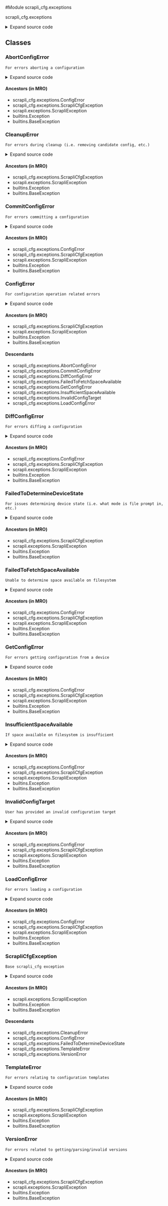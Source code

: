 <link rel="preload stylesheet" as="style" href="https://cdnjs.cloudflare.com/ajax/libs/10up-sanitize.css/11.0.1/sanitize.min.css" integrity="sha256-PK9q560IAAa6WVRRh76LtCaI8pjTJ2z11v0miyNNjrs=" crossorigin>
<link rel="preload stylesheet" as="style" href="https://cdnjs.cloudflare.com/ajax/libs/10up-sanitize.css/11.0.1/typography.min.css" integrity="sha256-7l/o7C8jubJiy74VsKTidCy1yBkRtiUGbVkYBylBqUg=" crossorigin>
<link rel="stylesheet preload" as="style" href="https://cdnjs.cloudflare.com/ajax/libs/highlight.js/10.1.1/styles/github.min.css" crossorigin>
<script defer src="https://cdnjs.cloudflare.com/ajax/libs/highlight.js/10.1.1/highlight.min.js" integrity="sha256-Uv3H6lx7dJmRfRvH8TH6kJD1TSK1aFcwgx+mdg3epi8=" crossorigin></script>
<script>window.addEventListener('DOMContentLoaded', () => hljs.initHighlighting())</script>















#Module scrapli_cfg.exceptions

scrapli_cfg.exceptions

<details class="source">
    <summary>
        <span>Expand source code</span>
    </summary>
    <pre>
        <code class="python">
"""scrapli_cfg.exceptions"""
from scrapli.exceptions import ScrapliException


class ScrapliCfgException(ScrapliException):  # type: ignore
    """Base scrapli_cfg exception"""


class TemplateError(ScrapliCfgException):
    """For errors relating to configuration templates"""


class FailedToDetermineDeviceState(ScrapliCfgException):
    """For issues determining device state (i.e. what mode is file prompt in, etc.)"""


class VersionError(ScrapliCfgException):
    """For errors related to getting/parsing/invalid versions"""


class ConfigError(ScrapliCfgException):
    """For configuration operation related errors"""


class InvalidConfigTarget(ConfigError):
    """User has provided an invalid configuration target"""


class FailedToFetchSpaceAvailable(ConfigError):
    """Unable to determine space available on filesystem"""


class InsufficientSpaceAvailable(ConfigError):
    """If space available on filesystem is insufficient"""


class GetConfigError(ConfigError):
    """For errors getting configuration from a device"""


class LoadConfigError(ConfigError):
    """For errors loading a configuration"""


class DiffConfigError(ConfigError):
    """For errors diffing a configuration"""


class AbortConfigError(ConfigError):
    """For errors aborting a configuration"""


class CommitConfigError(ConfigError):
    """For errors committing a configuration"""


class CleanupError(ScrapliCfgException):
    """For errors during cleanup (i.e. removing candidate config, etc.)"""
        </code>
    </pre>
</details>




## Classes

### AbortConfigError


```text
For errors aborting a configuration
```

<details class="source">
    <summary>
        <span>Expand source code</span>
    </summary>
    <pre>
        <code class="python">
class AbortConfigError(ConfigError):
    """For errors aborting a configuration"""
        </code>
    </pre>
</details>


#### Ancestors (in MRO)
- scrapli_cfg.exceptions.ConfigError
- scrapli_cfg.exceptions.ScrapliCfgException
- scrapli.exceptions.ScrapliException
- builtins.Exception
- builtins.BaseException



### CleanupError


```text
For errors during cleanup (i.e. removing candidate config, etc.)
```

<details class="source">
    <summary>
        <span>Expand source code</span>
    </summary>
    <pre>
        <code class="python">
class CleanupError(ScrapliCfgException):
    """For errors during cleanup (i.e. removing candidate config, etc.)"""
        </code>
    </pre>
</details>


#### Ancestors (in MRO)
- scrapli_cfg.exceptions.ScrapliCfgException
- scrapli.exceptions.ScrapliException
- builtins.Exception
- builtins.BaseException



### CommitConfigError


```text
For errors committing a configuration
```

<details class="source">
    <summary>
        <span>Expand source code</span>
    </summary>
    <pre>
        <code class="python">
class CommitConfigError(ConfigError):
    """For errors committing a configuration"""
        </code>
    </pre>
</details>


#### Ancestors (in MRO)
- scrapli_cfg.exceptions.ConfigError
- scrapli_cfg.exceptions.ScrapliCfgException
- scrapli.exceptions.ScrapliException
- builtins.Exception
- builtins.BaseException



### ConfigError


```text
For configuration operation related errors
```

<details class="source">
    <summary>
        <span>Expand source code</span>
    </summary>
    <pre>
        <code class="python">
class ConfigError(ScrapliCfgException):
    """For configuration operation related errors"""
        </code>
    </pre>
</details>


#### Ancestors (in MRO)
- scrapli_cfg.exceptions.ScrapliCfgException
- scrapli.exceptions.ScrapliException
- builtins.Exception
- builtins.BaseException
#### Descendants
- scrapli_cfg.exceptions.AbortConfigError
- scrapli_cfg.exceptions.CommitConfigError
- scrapli_cfg.exceptions.DiffConfigError
- scrapli_cfg.exceptions.FailedToFetchSpaceAvailable
- scrapli_cfg.exceptions.GetConfigError
- scrapli_cfg.exceptions.InsufficientSpaceAvailable
- scrapli_cfg.exceptions.InvalidConfigTarget
- scrapli_cfg.exceptions.LoadConfigError



### DiffConfigError


```text
For errors diffing a configuration
```

<details class="source">
    <summary>
        <span>Expand source code</span>
    </summary>
    <pre>
        <code class="python">
class DiffConfigError(ConfigError):
    """For errors diffing a configuration"""
        </code>
    </pre>
</details>


#### Ancestors (in MRO)
- scrapli_cfg.exceptions.ConfigError
- scrapli_cfg.exceptions.ScrapliCfgException
- scrapli.exceptions.ScrapliException
- builtins.Exception
- builtins.BaseException



### FailedToDetermineDeviceState


```text
For issues determining device state (i.e. what mode is file prompt in, etc.)
```

<details class="source">
    <summary>
        <span>Expand source code</span>
    </summary>
    <pre>
        <code class="python">
class FailedToDetermineDeviceState(ScrapliCfgException):
    """For issues determining device state (i.e. what mode is file prompt in, etc.)"""
        </code>
    </pre>
</details>


#### Ancestors (in MRO)
- scrapli_cfg.exceptions.ScrapliCfgException
- scrapli.exceptions.ScrapliException
- builtins.Exception
- builtins.BaseException



### FailedToFetchSpaceAvailable


```text
Unable to determine space available on filesystem
```

<details class="source">
    <summary>
        <span>Expand source code</span>
    </summary>
    <pre>
        <code class="python">
class FailedToFetchSpaceAvailable(ConfigError):
    """Unable to determine space available on filesystem"""
        </code>
    </pre>
</details>


#### Ancestors (in MRO)
- scrapli_cfg.exceptions.ConfigError
- scrapli_cfg.exceptions.ScrapliCfgException
- scrapli.exceptions.ScrapliException
- builtins.Exception
- builtins.BaseException



### GetConfigError


```text
For errors getting configuration from a device
```

<details class="source">
    <summary>
        <span>Expand source code</span>
    </summary>
    <pre>
        <code class="python">
class GetConfigError(ConfigError):
    """For errors getting configuration from a device"""
        </code>
    </pre>
</details>


#### Ancestors (in MRO)
- scrapli_cfg.exceptions.ConfigError
- scrapli_cfg.exceptions.ScrapliCfgException
- scrapli.exceptions.ScrapliException
- builtins.Exception
- builtins.BaseException



### InsufficientSpaceAvailable


```text
If space available on filesystem is insufficient
```

<details class="source">
    <summary>
        <span>Expand source code</span>
    </summary>
    <pre>
        <code class="python">
class InsufficientSpaceAvailable(ConfigError):
    """If space available on filesystem is insufficient"""
        </code>
    </pre>
</details>


#### Ancestors (in MRO)
- scrapli_cfg.exceptions.ConfigError
- scrapli_cfg.exceptions.ScrapliCfgException
- scrapli.exceptions.ScrapliException
- builtins.Exception
- builtins.BaseException



### InvalidConfigTarget


```text
User has provided an invalid configuration target
```

<details class="source">
    <summary>
        <span>Expand source code</span>
    </summary>
    <pre>
        <code class="python">
class InvalidConfigTarget(ConfigError):
    """User has provided an invalid configuration target"""
        </code>
    </pre>
</details>


#### Ancestors (in MRO)
- scrapli_cfg.exceptions.ConfigError
- scrapli_cfg.exceptions.ScrapliCfgException
- scrapli.exceptions.ScrapliException
- builtins.Exception
- builtins.BaseException



### LoadConfigError


```text
For errors loading a configuration
```

<details class="source">
    <summary>
        <span>Expand source code</span>
    </summary>
    <pre>
        <code class="python">
class LoadConfigError(ConfigError):
    """For errors loading a configuration"""
        </code>
    </pre>
</details>


#### Ancestors (in MRO)
- scrapli_cfg.exceptions.ConfigError
- scrapli_cfg.exceptions.ScrapliCfgException
- scrapli.exceptions.ScrapliException
- builtins.Exception
- builtins.BaseException



### ScrapliCfgException


```text
Base scrapli_cfg exception
```

<details class="source">
    <summary>
        <span>Expand source code</span>
    </summary>
    <pre>
        <code class="python">
class ScrapliCfgException(ScrapliException):  # type: ignore
    """Base scrapli_cfg exception"""
        </code>
    </pre>
</details>


#### Ancestors (in MRO)
- scrapli.exceptions.ScrapliException
- builtins.Exception
- builtins.BaseException
#### Descendants
- scrapli_cfg.exceptions.CleanupError
- scrapli_cfg.exceptions.ConfigError
- scrapli_cfg.exceptions.FailedToDetermineDeviceState
- scrapli_cfg.exceptions.TemplateError
- scrapli_cfg.exceptions.VersionError



### TemplateError


```text
For errors relating to configuration templates
```

<details class="source">
    <summary>
        <span>Expand source code</span>
    </summary>
    <pre>
        <code class="python">
class TemplateError(ScrapliCfgException):
    """For errors relating to configuration templates"""
        </code>
    </pre>
</details>


#### Ancestors (in MRO)
- scrapli_cfg.exceptions.ScrapliCfgException
- scrapli.exceptions.ScrapliException
- builtins.Exception
- builtins.BaseException



### VersionError


```text
For errors related to getting/parsing/invalid versions
```

<details class="source">
    <summary>
        <span>Expand source code</span>
    </summary>
    <pre>
        <code class="python">
class VersionError(ScrapliCfgException):
    """For errors related to getting/parsing/invalid versions"""
        </code>
    </pre>
</details>


#### Ancestors (in MRO)
- scrapli_cfg.exceptions.ScrapliCfgException
- scrapli.exceptions.ScrapliException
- builtins.Exception
- builtins.BaseException